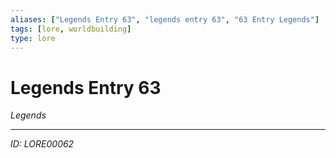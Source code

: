 ```yaml
---
aliases: ["Legends Entry 63", "legends entry 63", "63 Entry Legends"]
tags: [lore, worldbuilding]
type: lore
---
```


# Legends Entry 63

*Legends*

---
*ID: LORE00062*